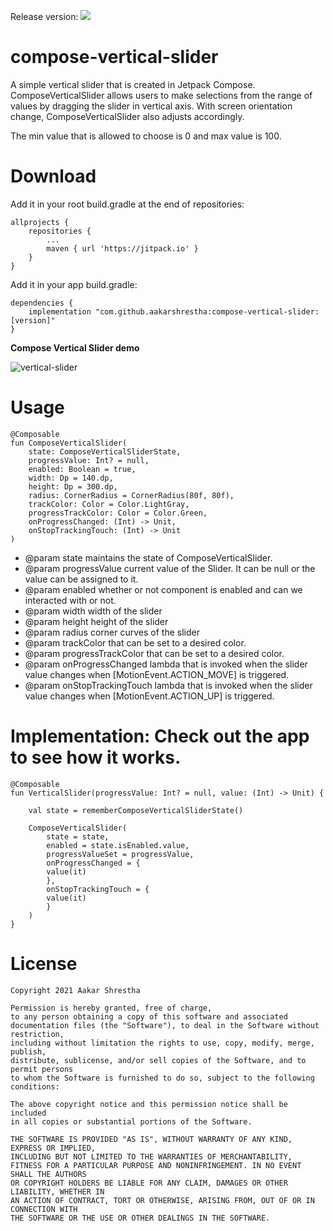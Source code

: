 Release version: [![](https://jitpack.io/v/aakarshrestha/compose-vertical-slider.svg)](https://jitpack.io/#aakarshrestha/compose-vertical-slider)

# compose-vertical-slider

A simple vertical slider that is created in Jetpack Compose. ComposeVerticalSlider allows users to make selections from the range of values by dragging the slider in vertical axis. With screen orientation change, ComposeVerticalSlider also adjusts accordingly.

The min value that is allowed to choose is 0 and max value is 100.

# Download
Add it in your root build.gradle at the end of repositories:
```
allprojects {
	repositories {
		...
		maven { url 'https://jitpack.io' }
	}
}
```

Add it in your app build.gradle:
```
dependencies {
    implementation "com.github.aakarshrestha:compose-vertical-slider:[version]"
}
```

**Compose Vertical Slider demo** 

![vertical-slider](https://user-images.githubusercontent.com/15058925/117324948-486a0a80-ae5e-11eb-97e2-02ae5c48ca00.gif)


# Usage

```
@Composable
fun ComposeVerticalSlider(
    state: ComposeVerticalSliderState,
    progressValue: Int? = null,
    enabled: Boolean = true,
    width: Dp = 140.dp,
    height: Dp = 300.dp,
    radius: CornerRadius = CornerRadius(80f, 80f),
    trackColor: Color = Color.LightGray,
    progressTrackColor: Color = Color.Green,
    onProgressChanged: (Int) -> Unit,
    onStopTrackingTouch: (Int) -> Unit
)
```
* @param state maintains the state of ComposeVerticalSlider.
* @param progressValue current value of the Slider. It can be null or the value can be assigned to it.
* @param enabled whether or not component is enabled and can we interacted with or not.
* @param width width of the slider
* @param height height of the slider
* @param radius corner curves of the slider
* @param trackColor that can be set to a desired color.
* @param progressTrackColor that can be set to a desired color.
* @param onProgressChanged lambda that is invoked when the slider value changes when [MotionEvent.ACTION_MOVE] is triggered.
* @param onStopTrackingTouch lambda that is invoked when the slider value changes when [MotionEvent.ACTION_UP] is triggered.

# Implementation: Check out the app to see how it works.

```
@Composable
fun VerticalSlider(progressValue: Int? = null, value: (Int) -> Unit) {

    val state = rememberComposeVerticalSliderState()

    ComposeVerticalSlider(
        state = state,
        enabled = state.isEnabled.value,
        progressValueSet = progressValue,
        onProgressChanged = {
	    value(it)
        },
        onStopTrackingTouch = {
	    value(it)
        }
    )
}
```

# License

```
Copyright 2021 Aakar Shrestha

Permission is hereby granted, free of charge, 
to any person obtaining a copy of this software and associated 
documentation files (the "Software"), to deal in the Software without restriction,
including without limitation the rights to use, copy, modify, merge, publish,
distribute, sublicense, and/or sell copies of the Software, and to permit persons
to whom the Software is furnished to do so, subject to the following conditions:

The above copyright notice and this permission notice shall be included 
in all copies or substantial portions of the Software.

THE SOFTWARE IS PROVIDED "AS IS", WITHOUT WARRANTY OF ANY KIND, EXPRESS OR IMPLIED, 
INCLUDING BUT NOT LIMITED TO THE WARRANTIES OF MERCHANTABILITY,
FITNESS FOR A PARTICULAR PURPOSE AND NONINFRINGEMENT. IN NO EVENT SHALL THE AUTHORS 
OR COPYRIGHT HOLDERS BE LIABLE FOR ANY CLAIM, DAMAGES OR OTHER LIABILITY, WHETHER IN 
AN ACTION OF CONTRACT, TORT OR OTHERWISE, ARISING FROM, OUT OF OR IN CONNECTION WITH 
THE SOFTWARE OR THE USE OR OTHER DEALINGS IN THE SOFTWARE.

```
